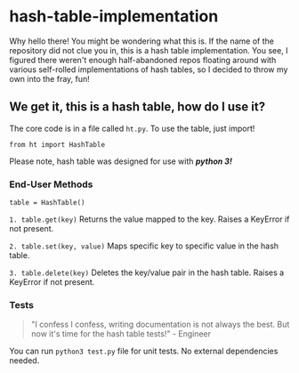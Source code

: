 # hash-table-implementation


Why hello there! You might be wondering what this is. If the name of the repository did not clue you in, this is a hash table 
implementation. You see, I figured there weren't enough half-abandoned repos floating around with various self-rolled implementations of hash tables, so I decided to throw my own into the fray, fun!



## We get it, this is a hash table, how do I use it? 

The core code is in a file called ```ht.py```. To use the table, just import!

```from ht import HashTable```

Please note, hash table was designed for use with __***python 3!***__

### End-User Methods
```table = HashTable()```

```1. table.get(key)```  Returns the value mapped to the key. Raises a KeyError if not present.

```2. table.set(key, value)```  Maps specific key to specific value in the hash table.

```3. table.delete(key)``` Deletes the key/value pair in the hash table. Raises a KeyError if not present.
### Tests
>
>  "I confess I confess, writing documentation is not always the best. 
>  But now it's time for the hash table tests!" - Engineer
>

You can run ```python3 test.py``` file for unit tests. No external dependencies needed. 

